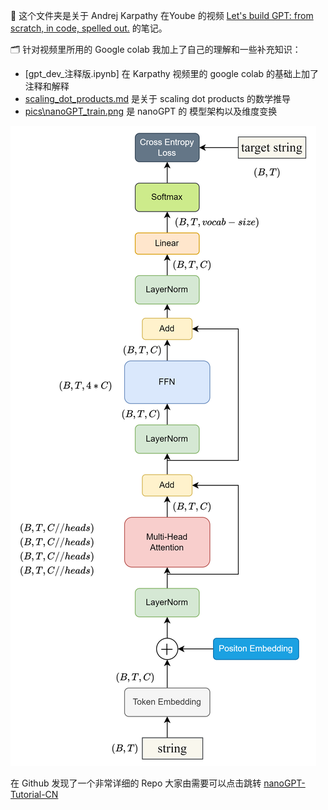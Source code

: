🎯 这个文件夹是关于 Andrej Karpathy 在Yoube 的视频 [Let's build GPT: from scratch, in code, spelled out.](https://www.youtube.com/watch?v=kCc8FmEb1nY) 的笔记。

🗂️ 针对视频里所用的 Google colab 我加上了自己的理解和一些补充知识：

- [gpt_dev_注释版.ipynb] 在 Karpathy 视频里的 google colab 的基础上加了注释和解释
- [scaling_dot_products.md](scaling_dot_products.md) 是关于 scaling dot products 的数学推导
- [pics\nanoGPT_train.png](pics\nanoGPT_train.png) 是 nanoGPT 的 模型架构以及维度变换

![这是 nanoGPT 的训练结构图](pics\nanoGPT_train.png)

在 Github 发现了一个非常详细的 Repo 大家由需要可以点击跳转 [nanoGPT-Tutorial-CN
](https://github.com/cfcys/nanoGPT-Tutorial-CN)